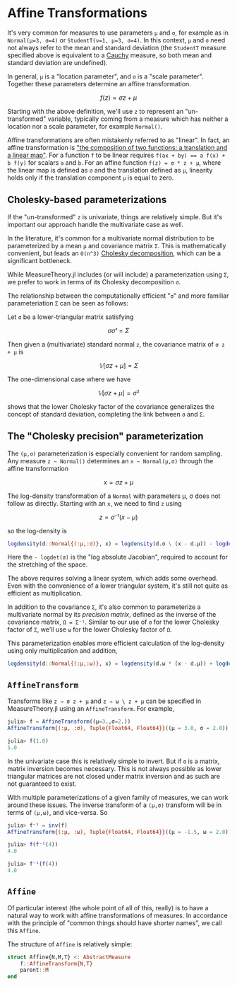 # Affine Transformations

It's very common for measures to use parameters `μ` and `σ`, for example as in `Normal(μ=3, σ=4)` or `StudentT(ν=1, μ=3, σ=4)`. In this context, `μ` and `σ` need not always refer to the mean and standard deviation (the `StudentT` measure specified above is equivalent to a [Cauchy](https://en.wikipedia.org/wiki/Cauchy_distribution) measure, so both mean and standard deviation are undefined).

In general, `μ` is a "location parameter", and `σ` is a "scale parameter". Together these parameters determine an affine transformation.

```math
f(z) = σ z + μ
```

Starting with the above definition, we'll use ``z`` to represent an "un-transformed" variable, typically coming from a measure which has neither a location nor a scale parameter, for example `Normal()`.

Affine transformations are often mistakenly referred to as "linear". In fact, an affine transformation is ["the composition of two functions: a translation and a linear map"](https://en.wikipedia.org/wiki/Affine_transformation#Representation). For a function `f` to be linear requires 
``f(ax + by) == a f(x) + b f(y)``
for scalars ``a`` and ``b``. For an affine function
``f(z) = σ * z + μ``, where the linear map is defined as ``σ`` and the translation defined as ``μ``,
linearity holds only if the translation component ``μ`` is equal to zero.


## Cholesky-based parameterizations

If the "un-transformed" `z` is univariate, things are relatively simple. But it's important our approach handle the multivariate case as well.

In the literature, it's common for a multivariate normal distribution to be parameterized by a mean `μ` and covariance matrix `Σ`. This is mathematically convenient, but leads an ``O(n^3)`` [Cholesky decomposition](https://en.wikipedia.org/wiki/Cholesky_decomposition), which can be a significant bottleneck.

While MeasureTheory.jl includes (or will include) a parameterization using `Σ`, we prefer to work in terms of its Cholesky decomposition ``σ``.

The relationship between the computationally efficient "``σ``" and more familiar parameteriation `Σ` can be seen as follows:

Let ``σ`` be a lower-triangular matrix satisfying

```math
σ σᵗ = Σ
```

Then given a (multivariate) standard normal ``z``, the covariance matrix of ``σ z + μ`` is

```math
𝕍[σ z + μ] = Σ
```

The one-dimensional case where we have

```math
𝕍[σ z + μ] = σ²
```

shows that the lower Cholesky factor of the covariance generalizes the concept of standard deviation, completing the link between ``σ`` and `Σ`.

## The "Cholesky precision" parameterization

The ``(μ,σ)`` parameterization is especially convenient for random sampling. Any measure `z ~ Normal()` determines an `x ~ Normal(μ,σ)` through the affine transformation

```math
x = σ z + μ
```

The log-density transformation of a `Normal` with parameters μ, σ does not follow as directly. Starting with an ``x``, we need to find ``z`` using

```math
z = σ⁻¹ (x - μ)
```

so the log-density is

```julia
logdensity(d::Normal{(:μ,:σ)}, x) = logdensity(d.σ \ (x - d.μ)) - logdet(d.σ)
```

Here the `- logdet(σ)` is the "log absolute Jacobian", required to account for the stretching of the space.

The above requires solving a linear system, which adds some overhead. Even with the convenience of a lower triangular system, it's still not quite as efficient as multiplication.

In addition to the covariance ``Σ``, it's also common to parameterize a multivariate normal by its _precision matrix_, defined as the inverse of the covariance matrix, ``Ω = Σ⁻¹``. Similar to our use of ``σ`` for the lower Cholesky factor of `Σ`, we'll use ``ω`` for the lower Cholesky factor of ``Ω``.

This parameterization enables more efficient calculation of the log-density using only multiplication and addition,

```julia
logdensity(d::Normal{(:μ,:ω)}, x) = logdensity(d.ω * (x - d.μ)) + logdet(d.ω)
```

## `AffineTransform`

Transforms like ``z → σ z + μ`` and ``z → ω \ z + μ`` can be specified in MeasureTheory.jl using an `AffineTransform`. For example,

```julia
julia> f = AffineTransform((μ=3.,σ=2.))
AffineTransform{(:μ, :σ), Tuple{Float64, Float64}}((μ = 3.0, σ = 2.0))

julia> f(1.0)
5.0
```

In the univariate case this is relatively simple to invert. But if `σ` is a matrix, matrix inversion becomes necessary. This is not always possible as lower triangular matrices are not closed under matrix inversion and as such are not guaranteed to exist. 

With multiple parameterizations of a given family of measures, we can work around these issues. The inverse transform of a ``(μ,σ)`` transform will be in terms of ``(μ,ω)``, and vice-versa. So

```julia
julia> f⁻¹ = inv(f)
AffineTransform{(:μ, :ω), Tuple{Float64, Float64}}((μ = -1.5, ω = 2.0))

julia> f(f⁻¹(4))
4.0

julia> f⁻¹(f(4))
4.0
```

## `Affine`

Of particular interest (the whole point of all of this, really) is to have a natural way to work with affine transformations of measures. In accordance with the principle of "common things should have shorter names", we call this `Affine`.

The structure of `Affine` is relatively simple:

```julia
struct Affine{N,M,T} <: AbstractMeasure
    f::AffineTransform{N,T}
    parent::M
end
```